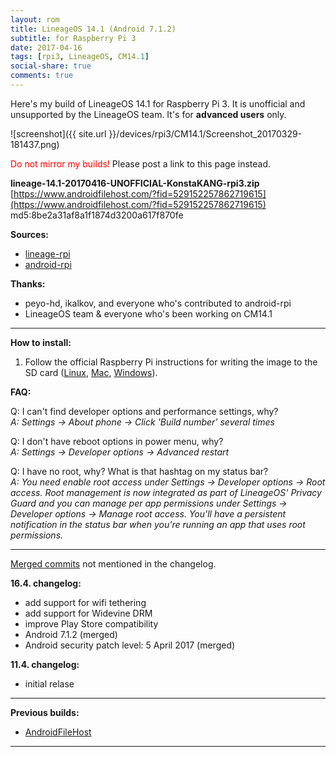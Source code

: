 ```yaml
---
layout: rom
title: LineageOS 14.1 (Android 7.1.2)
subtitle: for Raspberry Pi 3
date: 2017-04-16
tags: [rpi3, LineageOS, CM14.1]
social-share: true
comments: true
---
```


Here's my build of LineageOS 14.1 for Raspberry Pi 3. It is unofficial and unsupported by the LineageOS team. It's for **advanced users** only.

![screenshot]({{ site.url }}/devices/rpi3/CM14.1/Screenshot_20170329-181437.png)

<span style="color:#FF0000;">Do not mirror my builds!</span> Please post a link to this page instead.

**lineage-14.1-20170416-UNOFFICIAL-KonstaKANG-rpi3.zip**  
[https://www.androidfilehost.com/?fid=529152257862719615](https://www.androidfilehost.com/?fid=529152257862719615)  
md5:8be2a31af8a1f1874d3200a617f870fe

**Sources:**

- [lineage-rpi](https://github.com/lineage-rpi)
- [android-rpi](https://github.com/android-rpi)


**Thanks:**

- peyo-hd, ikalkov, and everyone who's contributed to android-rpi
- LineageOS team & everyone who's been working on CM14.1

----

**How to install:**

1. Follow the official Raspberry Pi instructions for writing the image to the SD card ([Linux](https://www.raspberrypi.org/documentation/installation/installing-images/linux.md), [Mac](https://www.raspberrypi.org/documentation/installation/installing-images/mac.md), [Windows](https://www.raspberrypi.org/documentation/installation/installing-images/windows.md)).

**FAQ:**

Q: I can't find developer options and performance settings, why?  
*A: Settings -> About phone -> Click 'Build number' several times*

Q: I don't have reboot options in power menu, why?  
*A: Settings -> Developer options -> Advanced restart*

Q: I have no root, why? What is that hashtag on my status bar?  
*A: You need enable root access under Settings -> Developer options -> Root access. Root management is now integrated as part of LineageOS' Privacy Guard and you can manage per app permissions under Settings -> Developer options -> Manage root access. You'll have a persistent notification in the status bar when you're running an app that uses root permissions.*

----

[Merged commits](https://review.lineageos.org/#/q/status:merged++branch:cm-14.1+-project:%255E.*device.*+-project:%255E.*kernel.*,n,z) not mentioned in the changelog.

**16.4. changelog:**

- add support for wifi tethering
- add support for Widevine DRM
- improve Play Store compatibility
- Android 7.1.2 (merged)
- Android security patch level: 5 April 2017 (merged)

**11.4. changelog:**

- initial relase

----

**Previous builds:**

- [AndroidFileHost](https://www.androidfilehost.com/?w=files&flid=170874)

----
